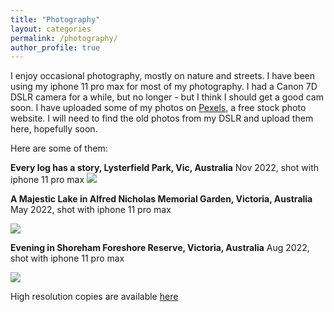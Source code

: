 ```yaml
---
title: "Photography"
layout: categories
permalink: /photography/
author_profile: true
---
```


I enjoy occasional photography, mostly on nature and streets. I have been using my iphone 11 pro max for most of my photography. I had a Canon 7D DSLR camera for a while, but no longer - but I think I should get a good cam soon. I have uploaded some of my photos on [Pexels](https://www.pexels.com/@roshan-sharma-517632505/), a free stock photo website. I will need to find the old photos from my DSLR and upload them here, hopefully soon. 

Here are some of them: 

**Every log has a story, Lysterfield Park, Vic, Australia** Nov 2022, shot with iphone 11 pro max
![](https://images.pexels.com/photos/16280505/pexels-photo-16280505.jpeg?auto=compress&cs=tinysrgb&w=1260&h=750&dpr=1) 

**A Majestic Lake in Alfred Nicholas Memorial Garden, Victoria, Australia** May 2022, shot with iphone 11 pro max

![](https://images.pexels.com/photos/16279184/pexels-photo-16279184.jpeg?auto=compress&cs=tinysrgb&w=1260&h=750&dpr=1) 


**Evening in Shoreham Foreshore Reserve, Victoria, Australia** Aug 2022, shot with iphone 11 pro max

![](https://images.pexels.com/photos/16280160/pexels-photo-16280160.jpeg?auto=compress&cs=tinysrgb&w=1260&h=750&dpr=1
)


High resolution copies are available [here](https://www.pexels.com/@roshan-sharma-517632505/) 



